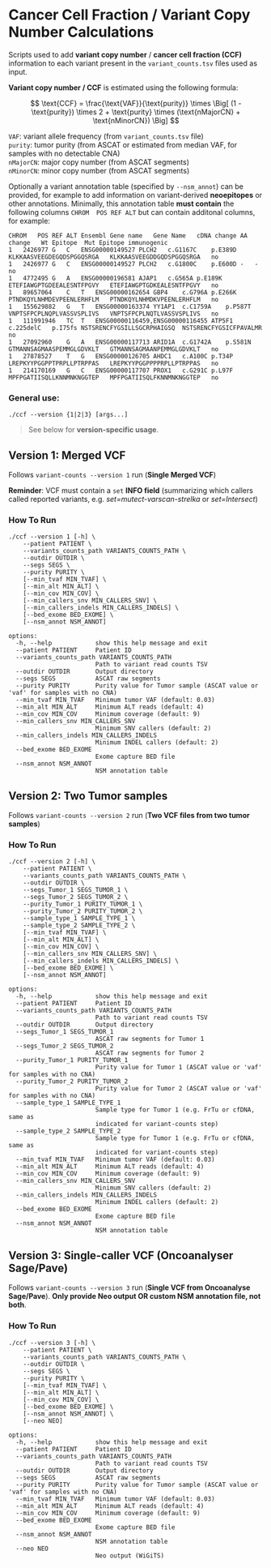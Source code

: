 # Cancer Cell Fraction / Variant Copy Number Calculations
Scripts used to add **variant copy number** / **cancer cell fraction (CCF)** information to each variant present in the `variant_counts.tsv` files used as input. 

**Variant copy number / CCF** is estimated using the following formula:

$$
\text{CCF} = \frac{\text{VAF}}{\text{purity}} \times \Big[ (1 - \text{purity}) \times 2 + \text{purity} \times (\text{nMajorCN} + \text{nMinorCN}) \Big]
$$

`VAF`: variant allele frequency (from `variant_counts.tsv` file) <br>
`purity`: tumor purity (from ASCAT or estimated from median VAF, for samples with no detectable CNA) <br>
`nMajorCN`: major copy number (from ASCAT segments) <br>
`nMinorCN`: minor copy number (from ASCAT segments) <br>	

Optionally a variant annotation table (specified by `--nsm_annot`) can be provided, for example to add information on variant-derived **neoepitopes** or other annotations. Minimally, this annotation table **must contain** the following columns `CHROM	POS	REF	ALT` but can contain additonal columns, for example: 
```
CHROM	POS	REF	ALT	Ensembl Gene name	Gene Name	cDNA change	AA change	Wt Epitope	Mut Epitope	immunogenic
1	2426977	G	C	ENSG00000149527	PLCH2	c.G1167C	p.E389D	KLKKAASVEEGDEGQDSPGGQSRGA	KLKKAASVEEGDDGQDSPGGQSRGA	no
1	2426977	G	C	ENSG00000149527	PLCH2	c.G1800C	p.E600D	-	-	no
1	4772495	G	A	ENSG00000196581	AJAP1	c.G565A	p.E189K	ETEFIAWGPTGDEEALESNTFPGVY	ETEFIAWGPTGDKEALESNTFPGVY	no
1	89657064	C	T	ENSG00000162654	GBP4	c.G796A	p.E266K	PTNDKQYLNHMDEVPEENLERHFLM	PTNDKQYLNHMDKVPEENLERHFLM	no
1	155629882	G	T	ENSG00000163374	YY1AP1	c.C1759A	p.P587T	VNPTSFPCPLNQPLVASSVSPLIVS	VNPTSFPCPLNQTLVASSVSPLIVS	no
1	111991946	TC	T	ENSG00000116459,ENSG00000116455	ATP5F1	c.225delC	p.I75fs	NSTSRENCFYGSILLSGCRPHAIGSQ	NSTSRENCFYGSICFPAVALMR	no
1	27092960	G	A	ENSG00000117713	ARID1A	c.G1742A	p.S581N	GTMANNSAGMAASPEMMGLGDVKLT	GTMANNSAGMAANPEMMGLGDVKLT	no
1	27878527	T	G	ENSG00000126705	AHDC1	c.A100C	p.T34P	LREPKYYPGGPPTPRPLLPTRPPAS	LREPKYYPGGPPPPRPLLPTRPPAS	no
1	214170169	G	C	ENSG00000117707	PROX1	c.G291C	p.L97F	MPFPGATIISQLLKNNMNKNGGTEP	MPFPGATIISQLFKNNMNKNGGTEP	no
```
### General use:
```
./ccf --version {1|2|3} [args...]
```
>See below for **version-specific usage**.

## Version 1: Merged VCF

Follows `variant-counts --version 1` run (**Single Merged VCF**)

**Reminder**: VCF must contain a  `set` **INFO field** (summarizing which callers called reported variants, e.g. *set=mutect-varscan-strelka* or *set=Intersect*)

### How To Run
```
./ccf --version 1 [-h] \
	--patient PATIENT \
	--variants_counts_path VARIANTS_COUNTS_PATH \
	--outdir OUTDIR \
	--segs SEGS \
	--purity PURITY \
	[--min_tvaf MIN_TVAF] \
	[--min_alt MIN_ALT] \
	[--min_cov MIN_COV] \
	[--min_callers_snv MIN_CALLERS_SNV] \
	[--min_callers_indels MIN_CALLERS_INDELS] \
	[--bed_exome BED_EXOME] \
	[--nsm_annot NSM_ANNOT]

options:
  -h, --help            show this help message and exit
  --patient PATIENT     Patient ID
  --variants_counts_path VARIANTS_COUNTS_PATH
                        Path to variant read counts TSV
  --outdir OUTDIR       Output directory
  --segs SEGS           ASCAT raw segments
  --purity PURITY       Purity value for Tumor sample (ASCAT value or 'vaf' for samples with no CNA)
  --min_tvaf MIN_TVAF   Minimum tumor VAF (default: 0.03)
  --min_alt MIN_ALT     Minimum ALT reads (default: 4)
  --min_cov MIN_COV     Minimum coverage (default: 9)
  --min_callers_snv MIN_CALLERS_SNV
                        Minimum SNV callers (default: 2)
  --min_callers_indels MIN_CALLERS_INDELS
                        Minimum INDEL callers (default: 2)
  --bed_exome BED_EXOME
                        Exome capture BED file
  --nsm_annot NSM_ANNOT
                        NSM annotation table
```

## Version 2: Two Tumor samples
Follows `variant-counts --version 2` run (**Two VCF files from two tumor samples**)

### How To Run
```
./ccf --version 2 [-h] \
	--patient PATIENT \
	--variants_counts_path VARIANTS_COUNTS_PATH \
	--outdir OUTDIR \
	--segs_Tumor_1 SEGS_TUMOR_1 \
	--segs_Tumor_2 SEGS_TUMOR_2 \
	--purity_Tumor_1 PURITY_TUMOR_1 \
	--purity_Tumor_2 PURITY_TUMOR_2 \
	--sample_type_1 SAMPLE_TYPE_1 \
	--sample_type_2 SAMPLE_TYPE_2 \
	[--min_tvaf MIN_TVAF] \
	[--min_alt MIN_ALT] \
	[--min_cov MIN_COV] \
	[--min_callers_snv MIN_CALLERS_SNV] \
	[--min_callers_indels MIN_CALLERS_INDELS] \
	[--bed_exome BED_EXOME] \
	[--nsm_annot NSM_ANNOT]

options:
  -h, --help            show this help message and exit
  --patient PATIENT     Patient ID
  --variants_counts_path VARIANTS_COUNTS_PATH
                        Path to variant read counts TSV
  --outdir OUTDIR       Output directory
  --segs_Tumor_1 SEGS_TUMOR_1
                        ASCAT raw segments for Tumor 1
  --segs_Tumor_2 SEGS_TUMOR_2
                        ASCAT raw segments for Tumor 2
  --purity_Tumor_1 PURITY_TUMOR_1
                        Purity value for Tumor 1 (ASCAT value or 'vaf' for samples with no CNA)
  --purity_Tumor_2 PURITY_TUMOR_2
                        Purity value for Tumor 2 (ASCAT value or 'vaf' for samples with no CNA)
  --sample_type_1 SAMPLE_TYPE_1
                        Sample type for Tumor 1 (e.g. FrTu or cfDNA, same as
                        indicated for variant-counts step)
  --sample_type_2 SAMPLE_TYPE_2
                        Sample type for Tumor 1 (e.g. FrTu or cfDNA, same as
                        indicated for variant-counts step)
  --min_tvaf MIN_TVAF   Minimum tumor VAF (default: 0.03)
  --min_alt MIN_ALT     Minimum ALT reads (default: 4)
  --min_cov MIN_COV     Minimum coverage (default: 9)
  --min_callers_snv MIN_CALLERS_SNV
                        Minimum SNV callers (default: 2)
  --min_callers_indels MIN_CALLERS_INDELS
                        Minimum INDEL callers (default: 2)
  --bed_exome BED_EXOME
                        Exome capture BED file
  --nsm_annot NSM_ANNOT
                        NSM annotation table
```

## Version 3: Single-caller VCF (Oncoanalyser Sage/Pave)

Follows `variant-counts --version 3` run (**Single VCF from Oncoanalyse Sage/Pave**). **Only provide Neo output OR custom NSM annotation file, not both**. 


### How To Run
```
./ccf --version 3 [-h] \
	--patient PATIENT \
	--variants_counts_path VARIANTS_COUNTS_PATH \
	--outdir OUTDIR \
	--segs SEGS \
	--purity PURITY \
	[--min_tvaf MIN_TVAF] \
	[--min_alt MIN_ALT] \
	[--min_cov MIN_COV] \
	[--bed_exome BED_EXOME] \
	[--nsm_annot NSM_ANNOT] \
	[--neo NEO]

options:
  -h, --help            show this help message and exit
  --patient PATIENT     Patient ID
  --variants_counts_path VARIANTS_COUNTS_PATH
                        Path to variant read counts TSV
  --outdir OUTDIR       Output directory
  --segs SEGS           ASCAT raw segments
  --purity PURITY       Purity value for Tumor sample (ASCAT value or 'vaf' for samples with no CNA)
  --min_tvaf MIN_TVAF   Minimum tumor VAF (default: 0.03)
  --min_alt MIN_ALT     Minimum ALT reads (default: 4)
  --min_cov MIN_COV     Minimum coverage (default: 9)
  --bed_exome BED_EXOME
                        Exome capture BED file
  --nsm_annot NSM_ANNOT
                        NSM annotation table
  --neo NEO
                        Neo output (WiGiTS)
```